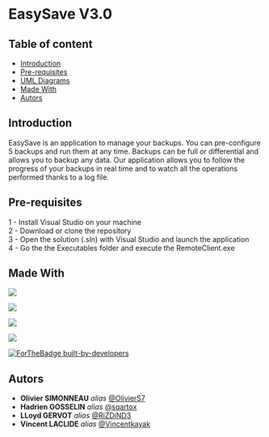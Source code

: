 # EasySave V3.0

## Table of content

- [Introduction](#Introduction)
- [Pre-requisites](#Pre-requisites)
- <a href="https://github.com/OlivierS7/EasySave/tree/easysave/v3.0/UML%20-%20V3" >UML Diagrams</a>
- [Made With](#Made-With)
- [Autors](#Autors)

## Introduction

EasySave is an application to manage your backups. You can pre-configure 5 backups and run them at any time. Backups can be full or differential and allows you to backup any data. Our application allows you to follow the progress of your backups in real time and to watch all the operations performed thanks to a log file.
## Pre-requisites

 1 - Install Visual Studio on your machine<br />
 2 - Download or clone the repository<br />
 3 - Open the solution (.sln) with Visual Studio and launch the application<br />
 4 - Go the the Executables folder and execute the RemoteClient.exe

## Made With

[<img src="https://img.shields.io/badge/c%23%20-%23239120.svg?&style=for-the-badge&logo=c-sharp&logoColor=white"/>](https://fr.wikipedia.org/wiki/C_sharp)

[<img src="https://img.shields.io/badge/git%20-%23F05033.svg?&style=for-the-badge&logo=git&logoColor=white"/>](https://fr.wikipedia.org/wiki/Git)

[<img src="https://img.shields.io/badge/github%20-%23121011.svg?&style=for-the-badge&logo=github&logoColor=white"/>](https://fr.wikipedia.org/wiki/GitHub)

[<img src="https://img.shields.io/badge/azure%20-%230072C6.svg?&style=for-the-badge&logo=azure-devops&logoColor=white"/>](https://en.wikipedia.org/wiki/Azure_DevOps)

[![ForTheBadge built-by-developers](http://ForTheBadge.com/images/badges/built-by-developers.svg)](https://GitHub.com/OlivierS7/EasySave)

## Autors

* **Olivier SIMONNEAU** _alias_ [@OlivierS7](https://github.com/OlivierS7)
* **Hadrien GOSSELIN** _alias_ [@sqartox](https://github.com/sqartox)
* **LLoyd GERVOT** _alias_ [@RiZDiND3](https://github.com/RiZDiND3)
* **Vincent LACLIDE** _alias_ [@Vincentkayak](https://github.com/Vincentkayak)
